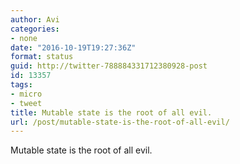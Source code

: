 ```yaml
---
author: Avi
categories:
- none
date: "2016-10-19T19:27:36Z"
format: status
guid: http://twitter-788884331712380928-post
id: 13357
tags:
- micro
- tweet
title: Mutable state is the root of all evil.
url: /post/mutable-state-is-the-root-of-all-evil/
---
```

Mutable state is the root of all evil.
